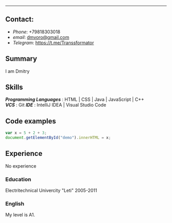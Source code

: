 
---

## Contact:
  - _Phone_: +79818303018
  - _email_: dmvoro@gmail.com
  - _Telegram_: https://t.me/Transsformator


## Summary
I am Dmitry

## Skills
***Programming Languages*** : HTML | CSS | Java | JavaScript | C++  
***VCS*** : Git
***IDE*** : IntelliJ IDEA | Visual Studio Code



## Code examples
```javascript
var x = 5 + 2 + 3;
document.getElementById("demo").innerHTML = x;
```
## Experience

No experience

### Education

Electritechnical Univercity "Leti" 2005-2011


### English
My level is A1.
